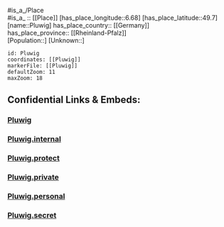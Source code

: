 ﻿---
location: [49.7,6.68] 
mapzoom: [7,12] 
mapmarker: city 
type: City
tags:
- geo/City


SpocWebEntityId: 33415
isDeleted: false
confidential: public

---
#is_a_/Place  
#is_a_ :: [[Place]] 
[has_place_longitude::6.68] 
[has_place_latitude::49.7] 
[name::Pluwig] 
has_place_country:: [[Germany]]  
has_place_province:: [[Rheinland-Pfalz]]  
[Population::] 
[Unknown::] 


```leaflet
id: Pluwig
coordinates: [[Pluwig]] 
markerFile: [[Pluwig]] 
defaultZoom: 11 
maxZoom: 18
```


## Confidential Links & Embeds: 

### [Pluwig](/_public/Earth/Continent/Europe/Europe~Central/Germany/Germany~West/Rheinland-Pfalz/counties~RP/Trier-Saarburg/cities~Trier-Saarburg/Trier-Land/City/Pluwig.md) 

### [Pluwig.internal](/_internal/Earth/Continent/Europe/Europe~Central/Germany/Germany~West/Rheinland-Pfalz/counties~RP/Trier-Saarburg/cities~Trier-Saarburg/Trier-Land/City/Pluwig.internal.md) 

### [Pluwig.protect](/_protect/Earth/Continent/Europe/Europe~Central/Germany/Germany~West/Rheinland-Pfalz/counties~RP/Trier-Saarburg/cities~Trier-Saarburg/Trier-Land/City/Pluwig.protect.md) 

### [Pluwig.private](/_private/Earth/Continent/Europe/Europe~Central/Germany/Germany~West/Rheinland-Pfalz/counties~RP/Trier-Saarburg/cities~Trier-Saarburg/Trier-Land/City/Pluwig.private.md) 

### [Pluwig.personal](/_personal/Earth/Continent/Europe/Europe~Central/Germany/Germany~West/Rheinland-Pfalz/counties~RP/Trier-Saarburg/cities~Trier-Saarburg/Trier-Land/City/Pluwig.personal.md) 

### [Pluwig.secret](/_secret/Earth/Continent/Europe/Europe~Central/Germany/Germany~West/Rheinland-Pfalz/counties~RP/Trier-Saarburg/cities~Trier-Saarburg/Trier-Land/City/Pluwig.secret.md) 
